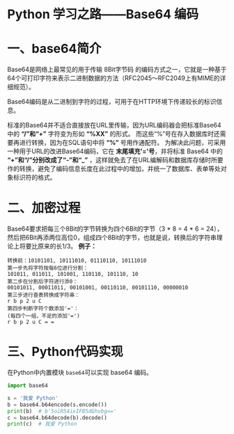 # Python 学习之路——Base64 编码

# 一、base64简介

Base64是网络上最常见的用于传输 8Bit字节码 的编码方式之一，它就是一种基于64个可打印字符来表示二进制数据的方法（RFC2045～RFC2049上有MIME的详细规范）。

Base64编码是从二进制到字符的过程，可用于在HTTP环境下传递较长的标识信息。

标准的Base64并不适合直接放在URL里传输，因为URL编码器会把标准Base64中的 **“/”和“+”** 字符变为形如 **“%XX”** 的形式。
而这些“%”号在存入数据库时还需要再进行转换，因为在SQL语句中将 **“%”** 号用作通配符。
为解决此问题，可采用一种用于URL的改进Base64编码，它在 **末尾填充'='号**，并将标准 Base64 中的 **“+”和“/”分别改成了“-”和“_”** ，这样就免去了在URL编解码和数据库存储时所要作的转换，避免了编码信息长度在此过程中的增加，并统一了数据库、表单等处对象标识符的格式。

# 二、加密过程
Base64要求把每三个8Bit的字节转换为四个6Bit的字节（3 * 8 = 4 * 6 = 24），然后把6Bit再添两位高位0，组成四个8Bit的字节，也就是说，转换后的字符串理论上将要比原来的长1/3。
**例子：**
```
转换前：10101101, 10111010, 01110110, 10111010
第一步先将字符按每6位进行分割：
101011, 011011, 101001, 110110, 101110, 10
第二步在分割后字符进行添0：
00101011, 00011011, 00101001, 00110110, 00101110, 00000010
第三步进行查表转换成字符串：
r b p 2 u C
第四步判断字符个数添加'='：
(每四个一组，不足的添加'=')
r b p 2 u C = =
```
# 三、Python代码实现
在Python中内置模块 ```base64```可以实现 base64 编码。
```python
import base64

s = '我爱 Python'
b = base64.b64encode(s.encode())
print(b)  # b'5oiR54ixIFB5dGhvbg=='
c = base64.b64decode(b).decode()
print(c)  # 我爱 Python
```